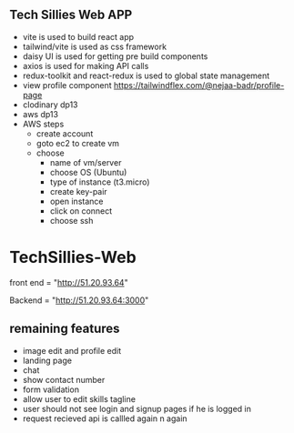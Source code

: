 ## Tech Sillies Web APP

- vite is used to build react app
- tailwind/vite is used as css framework
- daisy UI is used for getting pre build components
- axios is used for making API calls
- redux-toolkit and react-redux is used to global state management
- view profile component https://tailwindflex.com/@nejaa-badr/profile-page
- clodinary dp13
- aws dp13
- AWS steps
  - create account
  - goto ec2 to create vm
  - choose
    - name of vm/server
    - choose OS (Ubuntu)
    - type of instance (t3.micro)
    - create key-pair
    - open instance
    - click on connect
    - choose ssh

# TechSillies-Web

front end = "http://51.20.93.64"

Backend = "http://51.20.93.64:3000"

## remaining features

- image edit and profile edit
- landing page
- chat
- show contact number
- form validation
- allow user to edit skills tagline
- user should not see login and signup pages if he is logged in
- request recieved api is callled again n again

